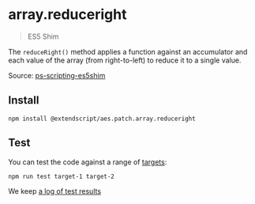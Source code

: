 # array.reduceright

> ES5 Shim

The `reduceRight()` method applies a function against an accumulator and each value of the array (from right-to-left) to reduce it to a single value.

Source: [ps-scripting-es5shim](https://github.com/EugenTepin/ps-scripting-es5shim/blob/master/lib/Array/reduceRight.js)

## Install

    npm install @extendscript/aes.patch.array.reduceright

## Test

You can test the code against a range of [targets](https://github.com/nbqx/fakestk/blob/master/resources/versions.json):

    npm run test target-1 target-2

We keep [a log of test results](./test/results_log.md)
